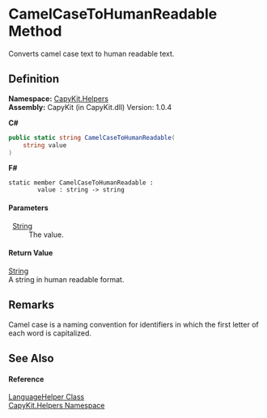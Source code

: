 # CamelCaseToHumanReadable Method


Converts camel case text to human readable text.



## Definition
**Namespace:** <a href="N_CapyKit_Helpers.md">CapyKit.Helpers</a>  
**Assembly:** CapyKit (in CapyKit.dll) Version: 1.0.4

**C#**
``` C#
public static string CamelCaseToHumanReadable(
	string value
)
```
**F#**
``` F#
static member CamelCaseToHumanReadable : 
        value : string -> string 
```



#### Parameters
<dl><dt>  <a href="https://learn.microsoft.com/dotnet/api/system.string" target="_blank" rel="noopener noreferrer">String</a></dt><dd>The value.</dd></dl>

#### Return Value
<a href="https://learn.microsoft.com/dotnet/api/system.string" target="_blank" rel="noopener noreferrer">String</a>  
A string in human readable format.

## Remarks
Camel case is a naming convention for identifiers in which the first letter of each word is capitalized.

## See Also


#### Reference
<a href="T_CapyKit_Helpers_LanguageHelper.md">LanguageHelper Class</a>  
<a href="N_CapyKit_Helpers.md">CapyKit.Helpers Namespace</a>  
